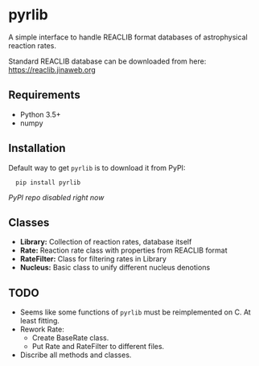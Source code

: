 pyrlib
======

A simple interface to handle REACLIB format databases of astrophysical
reaction rates.

Standard REACLIB database can be downloaded from here: 
https://reaclib.jinaweb.org

Requirements
------------
- Python 3.5+
- numpy

Installation
------------
Default way to get `pyrlib` is to download it from PyPI:
```
  pip install pyrlib
```
*PyPI repo disabled right now*

Classes
-------
- **Library:** Collection of reaction rates, database itself
- **Rate:** Reaction rate class with properties from REACLIB format
- **RateFilter:** Class for filtering rates in Library
- **Nucleus:** Basic class to unify different nucleus denotions

TODO
----
- Seems like some functions of `pyrlib` must be reimplemented on C. At least fitting.
- Rework Rate:
  - Create BaseRate class.
  - Put Rate and RateFilter to different files.
- Discribe all methods and classes.
